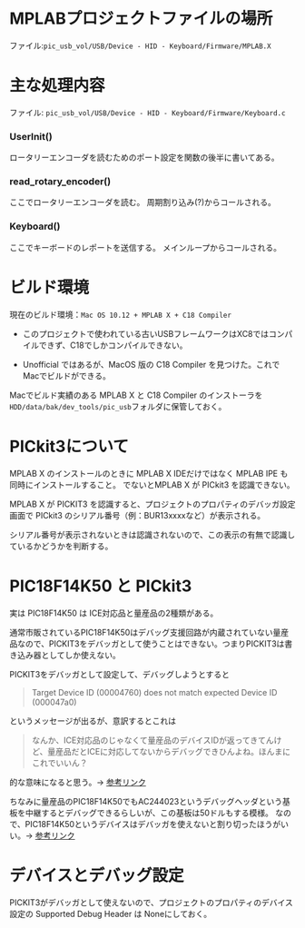 # MPLABプロジェクトファイルの場所
ファイル:`pic_usb_vol/USB/Device - HID - Keyboard/Firmware/MPLAB.X`

# 主な処理内容
ファイル: `pic_usb_vol/USB/Device - HID - Keyboard/Firmware/Keyboard.c`

### UserInit()
ロータリーエンコーダを読むためのポート設定を関数の後半に書いてある。

### read_rotary_encoder()
ここでロータリーエンコーダを読む。 周期割り込み(?)からコールされる。

### Keyboard()
ここでキーボードのレポートを送信する。 メインループからコールされる。

# ビルド環境
現在のビルド環境：`Mac OS 10.12 + MPLAB X + C18 Compiler`

- このプロジェクトで使われている古いUSBフレームワークはXC8ではコンパイルできず、C18でしかコンパイルできない。

- Unofficial ではあるが、MacOS 版の C18 Compiler を見つけた。これでMacでビルドができる。

Macでビルド実績のある MPLAB X と C18 Compiler のインストーラを`HDD/data/bak/dev_tools/pic_usb`フォルダに保管しておく。

# PICkit3について
MPLAB X のインストールのときに MPLAB X IDEだけではなく MPLAB IPE も同時にインストールすること。 でないとMPLAB X が PICkit3 を認識できない。

MPLAB X が PICKIT3 を認識すると、プロジェクトのプロパティのデバッガ設定画面で PICkit3 のシリアル番号（例：BUR13xxxxなど）が表示される。

シリアル番号が表示されないときは認識されないので、この表示の有無で認識しているかどうかを判断する。

# PIC18F14K50 と PICkit3
実は PIC18F14K50 は ICE対応品と量産品の2種類がある。

通常市販されているPIC18F14K50はデバッグ支援回路が内蔵されていない量産品なので、PICKIT3をデバッガとして使うことはできない。つまりPICKIT3は書き込み器としてしか使えない。

PICKIT3をデバッガとして設定して、デバッグしようとすると

>Target Device ID (00004760) does not match expected Device ID (000047a0)

というメッセージが出るが、意訳するとこれは

>なんか、ICE対応品のじゃなくて量産品のデバイスIDが返ってきてんけど、量産品だとICEに対応してないからデバッグできひんよね。ほんまにこれでいいん？

的な意味になると思う。→ [参考リンク](https://www.microchip.co.jp/support/faq_8bit.html)

ちなみに量産品のPIC18F14K50でもAC244023というデバッグヘッダという基板を中継するとデバッグできるらしいが、この基板は50ドルもする模様。 なので、PIC18F14K50というデバイスはデバッガを使えないと割り切ったほうがいい。→ [参考リンク](http://www.microchipdirect.com/ProductSearch.aspx?keywords=AC244023)

# デバイスとデバッグ設定
PICKIT3がデバッガとして使えないので、プロジェクトのプロパティのデバイス設定の Supported Debug Header は Noneにしておく。

